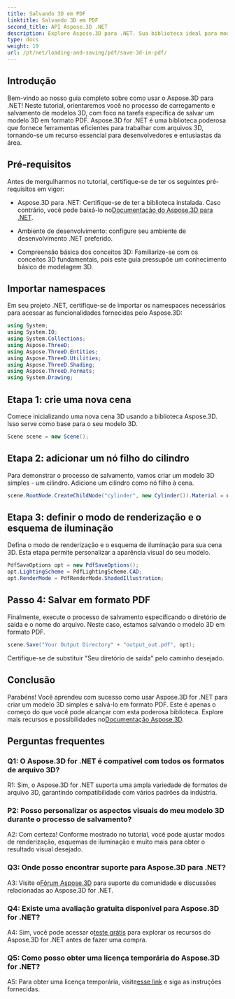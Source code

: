```yaml
---
title: Salvando 3D em PDF
linktitle: Salvando 3D em PDF
second_title: API Aspose.3D .NET
description: Explore Aspose.3D para .NET. Sua biblioteca ideal para modelagem e renderização 3D perfeitas. Salve facilmente modelos 3D em PDF.
type: docs
weight: 19
url: /pt/net/loading-and-saving/pdf/save-3d-in-pdf/
---
```

## Introdução

Bem-vindo ao nosso guia completo sobre como usar o Aspose.3D para .NET! Neste tutorial, orientaremos você no processo de carregamento e salvamento de modelos 3D, com foco na tarefa específica de salvar um modelo 3D em formato PDF. Aspose.3D for .NET é uma biblioteca poderosa que fornece ferramentas eficientes para trabalhar com arquivos 3D, tornando-se um recurso essencial para desenvolvedores e entusiastas da área.

## Pré-requisitos

Antes de mergulharmos no tutorial, certifique-se de ter os seguintes pré-requisitos em vigor:

-  Aspose.3D para .NET: Certifique-se de ter a biblioteca instalada. Caso contrário, você pode baixá-lo no[Documentação do Aspose.3D para .NET](https://reference.aspose.com/3d/net/).

- Ambiente de desenvolvimento: configure seu ambiente de desenvolvimento .NET preferido.

- Compreensão básica dos conceitos 3D: Familiarize-se com os conceitos 3D fundamentais, pois este guia pressupõe um conhecimento básico de modelagem 3D.

## Importar namespaces

Em seu projeto .NET, certifique-se de importar os namespaces necessários para acessar as funcionalidades fornecidas pelo Aspose.3D:

```csharp
using System;
using System.IO;
using System.Collections;
using Aspose.ThreeD;
using Aspose.ThreeD.Entities;
using Aspose.ThreeD.Utilities;
using Aspose.ThreeD.Shading;
using Aspose.ThreeD.Formats;
using System.Drawing;
```

## Etapa 1: crie uma nova cena

Comece inicializando uma nova cena 3D usando a biblioteca Aspose.3D. Isso serve como base para o seu modelo 3D.

```csharp
Scene scene = new Scene();
```

## Etapa 2: adicionar um nó filho do cilindro

Para demonstrar o processo de salvamento, vamos criar um modelo 3D simples - um cilindro. Adicione um cilindro como nó filho à cena.

```csharp
scene.RootNode.CreateChildNode("cylinder", new Cylinder()).Material = new PhongMaterial() { DiffuseColor = new Vector3(Color.DarkCyan) };
```

## Etapa 3: definir o modo de renderização e o esquema de iluminação

Defina o modo de renderização e o esquema de iluminação para sua cena 3D. Esta etapa permite personalizar a aparência visual do seu modelo.

```csharp
PdfSaveOptions opt = new PdfSaveOptions();
opt.LightingScheme = PdfLightingScheme.CAD;
opt.RenderMode = PdfRenderMode.ShadedIllustration;
```

## Passo 4: Salvar em formato PDF

Finalmente, execute o processo de salvamento especificando o diretório de saída e o nome do arquivo. Neste caso, estamos salvando o modelo 3D em formato PDF.

```csharp
scene.Save("Your Output Directory" + "output_out.pdf", opt);
```

Certifique-se de substituir "Seu diretório de saída" pelo caminho desejado.

## Conclusão

 Parabéns! Você aprendeu com sucesso como usar Aspose.3D for .NET para criar um modelo 3D simples e salvá-lo em formato PDF. Este é apenas o começo do que você pode alcançar com esta poderosa biblioteca. Explore mais recursos e possibilidades no[Documentação Aspose.3D](https://reference.aspose.com/3d/net/).

## Perguntas frequentes

### Q1: O Aspose.3D for .NET é compatível com todos os formatos de arquivo 3D?

R1: Sim, o Aspose.3D for .NET suporta uma ampla variedade de formatos de arquivo 3D, garantindo compatibilidade com vários padrões da indústria.

### P2: Posso personalizar os aspectos visuais do meu modelo 3D durante o processo de salvamento?

A2: Com certeza! Conforme mostrado no tutorial, você pode ajustar modos de renderização, esquemas de iluminação e muito mais para obter o resultado visual desejado.

### Q3: Onde posso encontrar suporte para Aspose.3D para .NET?

 A3: Visite o[Fórum Aspose.3D](https://forum.aspose.com/c/3d/18) para suporte da comunidade e discussões relacionadas ao Aspose.3D for .NET.

### Q4: Existe uma avaliação gratuita disponível para Aspose.3D for .NET?

 A4: Sim, você pode acessar o[teste grátis](https://releases.aspose.com/) para explorar os recursos do Aspose.3D for .NET antes de fazer uma compra.

### Q5: Como posso obter uma licença temporária do Aspose.3D for .NET?

 A5: Para obter uma licença temporária, visite[esse link](https://purchase.aspose.com/temporary-license/) e siga as instruções fornecidas.